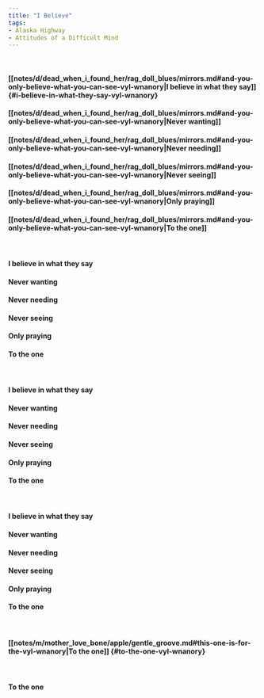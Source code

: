 ```yaml
---
title: "I Believe"
tags:
- Alaska Highway
- Attitudes of a Difficult Mind
---
```

&nbsp;
#### [[notes/d/dead_when_i_found_her/rag_doll_blues/mirrors.md#and-you-only-believe-what-you-can-see-vyl-wnanory|I believe in what they say]] {#i-believe-in-what-they-say-vyl-wnanory}
#### [[notes/d/dead_when_i_found_her/rag_doll_blues/mirrors.md#and-you-only-believe-what-you-can-see-vyl-wnanory|Never wanting]]
#### [[notes/d/dead_when_i_found_her/rag_doll_blues/mirrors.md#and-you-only-believe-what-you-can-see-vyl-wnanory|Never needing]]
#### [[notes/d/dead_when_i_found_her/rag_doll_blues/mirrors.md#and-you-only-believe-what-you-can-see-vyl-wnanory|Never seeing]]
#### [[notes/d/dead_when_i_found_her/rag_doll_blues/mirrors.md#and-you-only-believe-what-you-can-see-vyl-wnanory|Only praying]]
#### [[notes/d/dead_when_i_found_her/rag_doll_blues/mirrors.md#and-you-only-believe-what-you-can-see-vyl-wnanory|To the one]]
&nbsp;
#### I believe in what they say
#### Never wanting
#### Never needing
#### Never seeing
#### Only praying
#### To the one
&nbsp;
#### I believe in what they say
#### Never wanting
#### Never needing
#### Never seeing
#### Only praying
#### To the one
&nbsp;
#### I believe in what they say
#### Never wanting
#### Never needing
#### Never seeing
#### Only praying
#### To the one
&nbsp;
#### [[notes/m/mother_love_bone/apple/gentle_groove.md#this-one-is-for-the-vyl-wnanory|To the one]] {#to-the-one-vyl-wnanory}
&nbsp;
#### To the one
